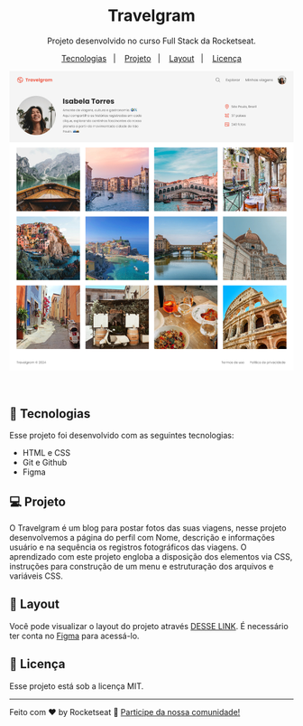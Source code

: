 <h1 align="center"> Travelgram </h1>

<p align="center">
Projeto desenvolvido no curso Full Stack da Rocketseat.
</p>

<p align="center">
  <a href="#-tecnologias">Tecnologias</a>&nbsp;&nbsp;&nbsp;|&nbsp;&nbsp;&nbsp;
  <a href="#-projeto">Projeto</a>&nbsp;&nbsp;&nbsp;|&nbsp;&nbsp;&nbsp;
  <a href="#-layout">Layout</a>&nbsp;&nbsp;&nbsp;|&nbsp;&nbsp;&nbsp;
  <a href="#memo-licença">Licença</a>
</p>

<p align="center">
  <img alt="Projeto travelgram" src=".github/preview.jpg">
</p>

<br>

## 🚀 Tecnologias

Esse projeto foi desenvolvido com as seguintes tecnologias:

- HTML e CSS
- Git e Github
- Figma

## 💻 Projeto

O Travelgram é um blog para postar fotos das suas viagens, nesse projeto desenvolvemos a página do perfil com Nome, descrição e informações usuário e na sequência os registros fotográficos das viagens. O aprendizado com este projeto engloba a disposição dos elementos via CSS, instruções para construção de um menu e estruturação dos arquivos e variáveis CSS.

## 🔖 Layout

Você pode visualizar o layout do projeto através [DESSE LINK](<https://www.figma.com/design/QYryOKeysZQUyebqjTLj0R/Perfil-de-viagens-(Community)?node-id=3-811&t=qCyuSgXu7sxU8aTs-0>). É necessário ter conta no [Figma](https://figma.com) para acessá-lo.

## :memo: Licença

Esse projeto está sob a licença MIT.

---

Feito com ♥ by Rocketseat :wave: [Participe da nossa comunidade!](https://discord.gg/rocketseat)